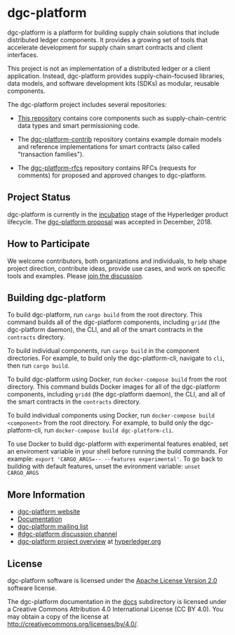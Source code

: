 # dgc-platform

dgc-platform is a platform for building supply chain solutions that include
distributed ledger components. It provides a growing set of tools that
accelerate development for supply chain smart contracts and client interfaces.

This project is not an implementation of a distributed ledger or a client
application. Instead, dgc-platform provides supply-chain-focused libraries,
data models, and software development kits (SDKs) as modular, reusable
components.

The dgc-platform project includes several repositories:

- [This repository](https://github.com/hyperledger/dgc-platform) contains core
  components such as supply-chain-centric data types and smart permissioning
  code.

- The [dgc-platform-contrib](https://github.com/hyperledger/dgc-platform-contrib) repository
  contains example domain models and reference implementations for smart
  contracts (also called "transaction families").

- The [dgc-platform-rfcs](https://github.com/hyperledger/dgc-platform-rfcs) repository
  contains RFCs (requests for comments) for proposed and approved changes to
  dgc-platform.


## Project Status

dgc-platform is currently in the
[incubation](https://wiki.hyperledger.org/display/HYP/Project+Lifecycle#ProjectLifecycle-incubation)
stage of the Hyperledger product lifecycle.
The [dgc-platform
proposal](https://docs.google.com/document/d/1b6ES0bKUK30E2iZizy3vjVEhPn7IvsW5buDo7nFXBE0/)
was accepted in December, 2018.


## How to Participate

We welcome contributors, both organizations and individuals, to help shape
project direction, contribute ideas, provide use cases, and work on specific
tools and examples. Please [join the
discussion](https://dgc-platform.hyperledger.org/community/join_the_discussion/).

## Building dgc-platform

To build dgc-platform, run `cargo build` from the root directory. This command
builds all of the dgc-platform components, including `gridd` (the dgc-platform daemon),
the CLI, and all of the smart contracts in the `contracts` directory.

To build individual components, run `cargo build` in the component directories.
For example, to build only the dgc-platform-cli, navigate to `cli`, then run
`cargo build`.

To build dgc-platform using Docker, run `docker-compose build` from the root directory.
This command builds Docker images for all of the dgc-platform components, including
`gridd` (the dgc-platform daemon), the CLI, and all of the smart contracts in the
`contracts` directory.

To build individual components using Docker, run
`docker-compose build <component>` from the root directory. For example, to
build only the dgc-platform-cli, run `docker-compose build dgc-platform-cli`.

To use Docker to build dgc-platform with experimental features enabled, set an
enviroment variable in your shell before running the build commands. For
example: `export 'CARGO_ARGS=-- --features experimental'`. To go back to
building with default features, unset the evironment variable:
`unset CARGO_ARGS`

## More Information

- [dgc-platform website](https://dgc-platform.hyperledger.org)
- [Documentation](https://dgc-platform.hyperledger.org/docs/dgc-platform/nightly/master/)
- [dgc-platform mailing list](https://lists.hyperledger.org/g/dgc-platform)
- [#dgc-platform discussion channel](https://chat.hyperledger.org/channel/dgc-platform)
- [dgc-platform project overview](https://www.hyperledger.org/projects/dgc-platform)
  at [hyperledger.org](https://www.hyperledger.org)


## License

dgc-platform software is licensed under the [Apache License Version
2.0](LICENSE) software license.

The dgc-platform documentation in the [docs](docs) subdirectory is licensed
under a Creative Commons Attribution 4.0 International License (CC BY 4.0).
You may obtain a copy of the license at
<http://creativecommons.org/licenses/by/4.0/>.
